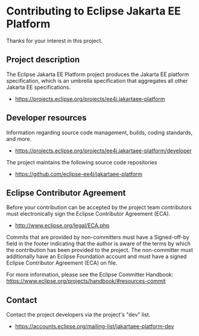 # Contributing to Eclipse Jakarta EE Platform

Thanks for your interest in this project.

## Project description

The Eclipse Jakarta EE Platform project produces the Jakarta EE platform
specification, which is an umbrella specification that aggregates all other
Jakarta EE specifications.

* https://projects.eclipse.org/projects/ee4j.jakartaee-platform

## Developer resources

Information regarding source code management, builds, coding standards, and
more.

* https://projects.eclipse.org/projects/ee4j.jakartaee-platform/developer

The project maintains the following source code repositories

* https://github.com/eclipse-ee4j/jakartaee-platform

## Eclipse Contributor Agreement

Before your contribution can be accepted by the project team contributors must
electronically sign the Eclipse Contributor Agreement (ECA).

* http://www.eclipse.org/legal/ECA.php

Commits that are provided by non-committers must have a Signed-off-by field in
the footer indicating that the author is aware of the terms by which the
contribution has been provided to the project. The non-committer must
additionally have an Eclipse Foundation account and must have a signed Eclipse
Contributor Agreement (ECA) on file.

For more information, please see the Eclipse Committer Handbook:
https://www.eclipse.org/projects/handbook/#resources-commit

## Contact

Contact the project developers via the project's "dev" list.

* https://accounts.eclipse.org/mailing-list/jakartaee-platform-dev
